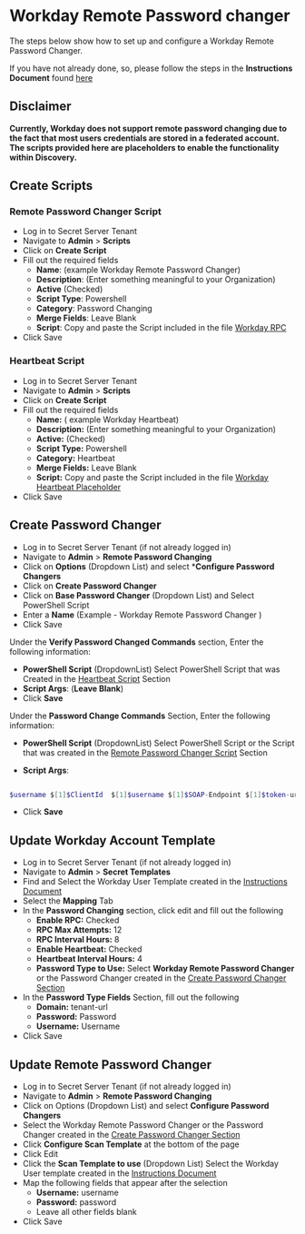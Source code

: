 # Workday Remote Password changer

The steps below show how to set up and configure a Workday Remote Password Changer.

If you have not already done, so, please follow the steps in the **Instructions Document** found [here](../Instructions.md)

## Disclaimer
**Currently, Workday does not support remote password changing due to the fact that most users credentials are stored in a federated account. The scripts provided here are placeholders to enable the functionality within Discovery.**

## Create Scripts

### Remote Password Changer Script

- Log in to Secret Server Tenant
- Navigate to **Admin** > **Scripts**
- Click on **Create Script**
- Fill out the required fields 
    - **Name**: (example Workday Remote Password Changer)
    - **Description**: (Enter something meaningful to your Organization)
    - **Active** (Checked)
    - **Script Type**: Powershell
    - **Category**: Password Changing
    - **Merge Fields**: Leave Blank
    - **Script**: Copy and paste the Script included in the file [Workday RPC](./Workday%20RPC.ps1)
- Click Save


### Heartbeat Script

- Log in to Secret Server Tenant
- Navigate to **Admin** > **Scripts**
- Click on **Create Script**
- Fill out the required fields 
    - **Name:** ( example Workday Heartbeat)
    - **Description:** (Enter something meaningful to your Organization)
    - **Active:** (Checked)
    - **Script Type:** Powershell
    - **Category:** Heartbeat
    - **Merge Fields:** Leave Blank
    - **Script:** Copy and paste the Script included in the file [Workday Heartbeat Placeholder](./Workday%20Heartbeat%20Placeholder.ps1)
- Click Save



## Create Password Changer

- Log in to Secret Server Tenant (if not already logged in)
- Navigate to **Admin** > **Remote Password Changing**
- Click on **Options** (Dropdown List) and select ***Configure Password Changers**
- Click on **Create Password Changer**
- Click on **Base Password Changer** (Dropdown List) and Select PowerShell Script
- Enter a **Name** (Example - Workday Remote Password Changer )
- Click Save

Under the **Verify Password Changed Commands** section, Enter the following information:
  - **PowerShell Script** (DropdownList) Select PowerShell Script that was Created in the [Heartbeat Script](#heartbeat-script) Section
  - **Script Args**: (**Leave Blank**)
- Click **Save**

  

Under the **Password Change Commands** Section, Enter the following information:

-  **PowerShell Script** (DropdownList) Select PowerShell Script or the Script that was created in the [Remote Password Changer Script](#remote-password-changer-script) Section

-  **Script Args**:

```powershell

$username $[1]$ClientId  $[1]$username $[1]$SOAP-Endpoint $[1]$token-url  $newpassword $[1]$pk

```

- Click **Save**
  
## Update Workday Account Template

- Log in to Secret Server Tenant (if not already logged in)
- Navigate to **Admin** > **Secret Templates**
- Find and Select the Workday User Template created in the [Instructions Document](../Instructions.md)
- Select the **Mapping** Tab 
- In the **Password Changing** section, click edit and fill out the following
  - **Enable RPC:** Checked
  - **RPC Max Attempts:** 12
  - **RPC Interval Hours:** 8
  - **Enable Heartbeat:** Checked
  - **Heartbeat Interval Hours:** 4
  - **Password Type to Use:** Select **Workday Remote Password Changer** or the Password Changer created in the [Create Password Changer Section](#create-password-changer)
- In the **Password Type Fields** Section, fill out the following
  - **Domain:** tenant-url
  - **Password:** Password
  - **Username:** Username
- Click Save

## Update Remote Password Changer

- Log in to Secret Server Tenant (if not already logged in)
- Navigate to **Admin** > **Remote Password Changing**
- Click on Options (Dropdown List) and select **Configure Password Changers**
- Select the Workday Remote Password Changer or the Password Changer created in the [Create Password Changer Section](#create-password-changer)
- Click **Configure Scan Template** at the bottom of the page
- Click Edit
- Click the **Scan Template to use** (Dropdown List) Select the Workday User template created in the [Instructions Document](../Instructions.md)
- Map the following fields that appear after the selection
  - **Username:** username
  - **Password:** password
  - Leave all other fields blank
- Click Save





